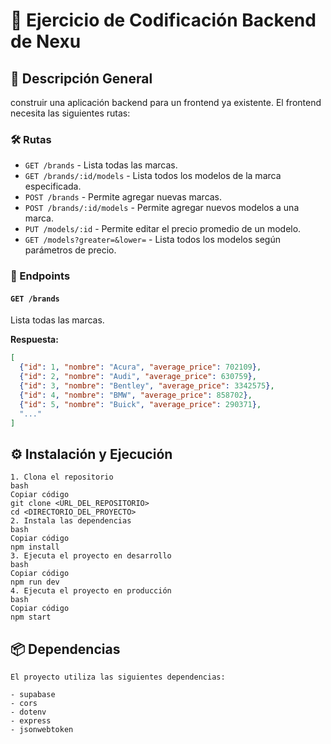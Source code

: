 # 🚀 Ejercicio de Codificación Backend de Nexu


## 📜 Descripción General

construir una aplicación backend para un frontend ya existente. El frontend necesita las siguientes rutas:

### 🛠️ Rutas

- `GET /brands` - Lista todas las marcas.
- `GET /brands/:id/models` - Lista todos los modelos de la marca especificada.
- `POST /brands` - Permite agregar nuevas marcas.
- `POST /brands/:id/models` - Permite agregar nuevos modelos a una marca.
- `PUT /models/:id` - Permite editar el precio promedio de un modelo.
- `GET /models?greater=&lower=` - Lista todos los modelos según parámetros de precio.

### 🔧 Endpoints

#### `GET /brands`

Lista todas las marcas.

**Respuesta:**
```json
[
  {"id": 1, "nombre": "Acura", "average_price": 702109},
  {"id": 2, "nombre": "Audi", "average_price": 630759},
  {"id": 3, "nombre": "Bentley", "average_price": 3342575},
  {"id": 4, "nombre": "BMW", "average_price": 858702},
  {"id": 5, "nombre": "Buick", "average_price": 290371},
  "..."
]
```


## ⚙️ Instalación y Ejecución
    1. Clona el repositorio
    bash
    Copiar código
    git clone <URL_DEL_REPOSITORIO>
    cd <DIRECTORIO_DEL_PROYECTO>
    2. Instala las dependencias
    bash
    Copiar código
    npm install
    3. Ejecuta el proyecto en desarrollo
    bash
    Copiar código
    npm run dev
    4. Ejecuta el proyecto en producción
    bash
    Copiar código
    npm start





## 📦 Dependencias
    El proyecto utiliza las siguientes dependencias:

    - supabase
    - cors
    - dotenv
    - express
    - jsonwebtoken

